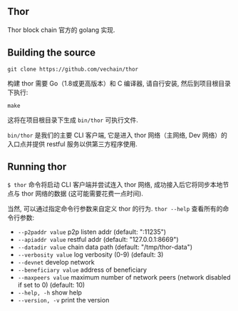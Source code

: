 ## Thor
Thor block chain 官方的 golang 实现.

## Building the source
```
git clone https://github.com/vechain/thor
```

构建 thor 需要 Go（1.8或更高版本）和 C 编译器, 请自行安装, 然后到项目根目录下执行:

```
make
```

这将在项目根目录下生成 `bin/thor` 可执行文件.

`bin/thor` 是我们的主要 CLI 客户端, 它是进入 thor 网络（主网络, Dev 网络）的入口点并提供 restful 服务以供第三方程序使用.

## Running thor
`$ thor` 命令将启动 CLI 客户端并尝试连入 thor 网络, 成功接入后它将同步本地节点与 thor 网络的数据 (这可能需要花费一点时间).

当然, 可以通过指定命令行参数来自定义 thor 的行为. `thor --help` 查看所有的命令行参数:

- `--p2paddr value` p2p listen addr (default: ":11235")
- `--apiaddr value` restful addr (default: "127.0.0.1:8669")
- `--datadir value` chain data path (default: "/tmp/thor-data")
- `--verbosity value` log verbosity (0-9) (default: 3)
- `--devnet` develop network
- `--beneficiary value` address of beneficiary
- `--maxpeers value` maximum number of network peers (network disabled if set to 0) (default: 10)
- `--help, -h` show help
- `--version, -v` print the version
